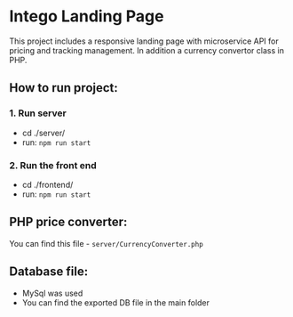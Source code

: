 # Intego Landing Page
This project includes a responsive landing page with microservice API for pricing and tracking management.
In addition a currency convertor class in PHP.

## How to run project:

### 1. Run server
- cd ./server/
- run: `npm run start`

### 2. Run the front end
- cd ./frontend/
- run: `npm run start`

## PHP price converter:
You can find this file - `server/CurrencyConverter.php`

## Database file:
- MySql was used
- You can find the exported DB file in the main folder

